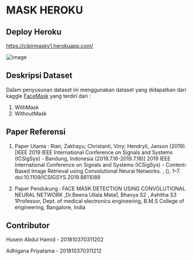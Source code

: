 # MASK HEROKU

## Deploy Heroku 

https://cibirmaskv1.herokuapp.com/

![image](https://user-images.githubusercontent.com/49096980/147178319-1b07a891-0efb-41ba-ae18-1e8125552de6.jpeg)


## Deskripsi Dataset 
Dalam penyusunan dataset ini menggunakan dataset yang didapatkan dari kaggle [FaceMask](https://www.kaggle.com/ashishjangra27/face-mask-12k-images-dataset) yang terdiri dari :
1. WithMask
2. WithoutMask

## Paper Referensi
1. Paper Utama :
Rian, Zakhayu; Christanti, Viny; Hendryli, Janson (2019). [IEEE 2019 IEEE International Conference on Signals and Systems (ICSigSys) - Bandung, Indonesia (2019.7.16-2019.7.18)] 2019 IEEE International Conference on Signals and Systems (ICSigSys) - Content-Based Image Retrieval using Convolutional Neural Networks. , (), 1–7. doi:10.1109/ICSIGSYS.2019.8811089 


2. Paper Pendukung :
FACE MASK DETECTION USING CONVOLUTIONAL NEURAL NETWORK ,Dr.Beena Ullala Mata1, Bhavya S2 , Ashitha S3 1Professor, Dept. of medical electronics engineering, B.M.S College of engineering, Bangalore, India

## Contributor
Husein Abdul Hamid - 201810370311202

Adhigana Priyatama - 201810370311212


